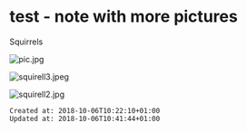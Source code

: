 # test - note with more pictures

Squirrels

![pic.jpg](./_resources/test_-_note_with_more_pictures.resources/pic.jpg)

![squirell3.jpeg](./_resources/test_-_note_with_more_pictures.resources/squirell3.jpeg)

![squirell2.jpg](./_resources/test_-_note_with_more_pictures.resources/squirell2.jpg)

    Created at: 2018-10-06T10:22:10+01:00
    Updated at: 2018-10-06T10:41:44+01:00

